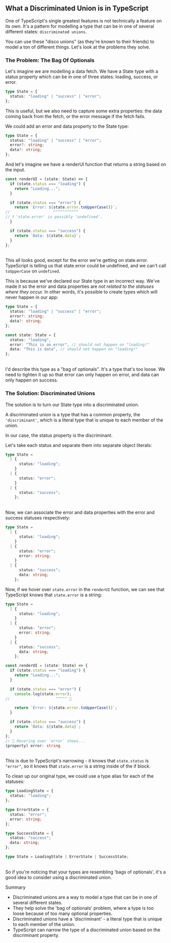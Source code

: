 ## What a Discriminated Union is in TypeScript


One of TypeScript's single greatest features is not technically a feature on its own. It's a pattern for modelling a type that can be in one of several different states: `discriminated unions`.

You can use these "disco unions" (as they're known to their friends) to model a ton of different things. Let's look at the problems they solve.

### The Problem: The Bag Of Optionals
Let's imagine we are modelling a data fetch. We have a State type with a status property which can be in one of three states: loading, success, or error.

```ts
type State = {
  status: "loading" | "success" | "error";
};
```


This is useful, but we also need to capture some extra properties: the data coming back from the fetch, or the error message if the fetch fails.

We could add an error and data property to the State type:
```ts
type State = {
  status: "loading" | "success" | "error";
  error?: string;
  data?: string;
};
```

And let's imagine we have a renderUI function that returns a string based on the input.

```ts
const renderUI = (state: State) => {
  if (state.status === "loading") {
    return "Loading...";
  }

  if (state.status === "error") {
    return `Error: ${state.error.toUpperCase()}`;
//                   ^^^^^^^^^^^
// ❗ 'state.error' is possibly 'undefined'.
  }

  if (state.status === "success") {
    return `Data: ${state.data}`;
  }
};
```

<br>This all looks good, except for the error we're getting on state.error. TypeScript is telling us that state.error could be undefined, and we can't call `toUpperCase` on `undefined`.

This is because we've declared our State type in an incorrect way. We've made it so the error and data properties are *not related to the statuses where they occur.* In other words, it's possible to create types which will never happen in our app:


```ts
type State = {
  status: "loading" | "success" | "error";
  error?: string;
  data?: string;
};

const state: State = {
  status: "loading",
  error: "This is an error", // should not happen on "loading!"
  data: "This is data", // should not happen on "loading!"
};
```
<br>I'd describe this type as a "bag of optionals". It's a type that's too loose. We need to tighten it up so that error can only happen on error, and data can only happen on success.

### The Solution: Discriminated Unions

The solution is to turn our State type into a discriminated union.

A discriminated union is a type that has a common property, the `'discriminant'`, which is a literal type that is unique to each member of the union.

In our case, the status property is the discriminant.

Let's take each status and separate them into separate object literals:
```ts
type State =
  | {
      status: "loading";
    }
  | {
      status: "error";
    }
  | {
      status: "success";
    };

```

<br>Now, we can associate the error and data properties with the error and success statuses respectively:

```ts
type State =
  | {
      status: "loading";
    }
  | {
      status: "error";
      error: string;
    }
  | {
      status: "success";
      data: string;
    };
```
Now, if we hover over `state.error` in the `renderUI` function, we can see that TypeScript knows that `state.error` is a string:
```ts
type State =
  | {
      status: "loading";
    }
  | {
      status: "error";
      error: string;
    }
  | {
      status: "success";
      data: string;
    };

const renderUI = (state: State) => {
  if (state.status === "loading") {
    return "Loading...";
  }

  if (state.status === "error") {
    console.log(state.error);
//                    ^^^^^ 🚁

    return `Error: ${state.error.toUpperCase()}`;
  }

  if (state.status === "success") {
    return `Data: ${state.data}`;
  }
};
// 🚁 Hovering over `error` shows...
(property) error: string
```

<br> This is due to TypeScript's narrowing - it knows that `state.status` is `"error"`, so it knows that `state.error` is a string inside of the if block.

To clean up our original type, we could use a type alias for each of the statuses:
```ts
type LoadingState = {
  status: "loading";
};

type ErrorState = {
  status: "error";
  error: string;
};

type SuccessState = {
  status: "success";
  data: string;
};

type State = LoadingState | ErrorState | SuccessState;
```

<br>So if you're noticing that your types are resembling 'bags of optionals', it's a good idea to consider using a discriminated union.

Summary
- Discriminated unions are a way to model a type that can be in one of several different states.
- They help solve the 'bag of optionals' problem, where a type is too loose because of too many optional properties.
- Discriminated unions have a 'discriminant' - a literal type that is unique to each member of the union.
- TypeScript can narrow the type of a discriminated union based on the discriminant property.
​